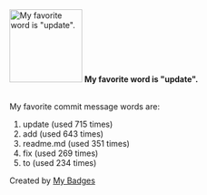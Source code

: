 <img src="https://github.com/my-badges/my-badges/blob/master/src/all-badges/favorite-word/favorite-word.png?raw=true" alt="My favorite word is &quot;update&quot;." title="My favorite word is &quot;update&quot;." width="128">
<strong>My favorite word is &quot;update&quot;.</strong>
<br><br>

My favorite commit message words are:

1. update (used 715 times)
2. add (used 643 times)
3. readme.md (used 351 times)
4. fix (used 269 times)
5. to (used 234 times)


Created by <a href="https://github.com/my-badges/my-badges">My Badges</a>